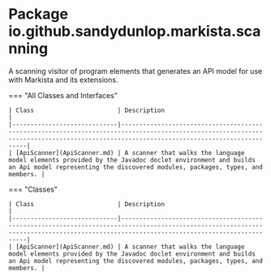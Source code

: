 
# Package io.github.sandydunlop.markista.scanning


A scanning visitor of program elements that generates an API model for use with Markista and its extensions.

=== "All Classes and Interfaces"

    | Class                       | Description                                                                                                                                                                            |
    |-----------------------------|----------------------------------------------------------------------------------------------------------------------------------------------------------------------------------------|
    | [ApiScanner](ApiScanner.md) | A scanner that walks the language model elements provided by the Javadoc doclet environment and builds an Api model representing the discovered modules, packages, types, and members. |


=== "Classes"

    | Class                       | Description                                                                                                                                                                            |
    |-----------------------------|----------------------------------------------------------------------------------------------------------------------------------------------------------------------------------------|
    | [ApiScanner](ApiScanner.md) | A scanner that walks the language model elements provided by the Javadoc doclet environment and builds an Api model representing the discovered modules, packages, types, and members. |


